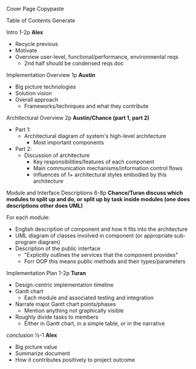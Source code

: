 

Cover Page
Copypaste

Table of Contents
Generate



Intro 1-2p **Alex**
- Recycle previous
- Motivate
- Overview user-level, functional/performance, environmental reqs
  - 2nd half should be condensed reqs doc

Implementation Overview 1p **Austin**
- Big picture technologies
- Solution vision
- Overall approach
  - Frameworks/techniques and what they contribute

Architectural  Overview 2p **Austin/Chance (part 1, part 2)**
- Part 1:
  - Architectural diagram of system&#39;s high-level architecture
    - Most important components
- Part 2:
  - Discussion of architecture
    - Key responsibilities/features of each component
    - Main communication mechanisms/information control flows
    - Influences of 1+ architectural styles embodied by this architecture

Module and Interface Descriptions 6-8p
**Chance/Turan discuss which modules to split up and do, or split up by task inside modules (one does descriptions other does UML)**

For each module:
- English description of component and how it fits into the architecture
- UML diagram of classes involved in component (or appropriate sub-program diagram)
- Description of the public interface
  - &quot;Explicitly outlines the services that the component provides&quot;
  - Forr OOP this means public methods and their types/parameters

Implementation Plan 1-2p **Turan**
- Design-centric implementation timeline
- Gantt chart
  - Each module and associated testing and integration
- Narrate major Gantt chart points/phases
  - Mention anything not graphically visible
- Roughly divide tasks to members
  - Either in Gantt chart, in a simple table, or in the narrative

conclusion ½-1 **Alex**
- Big picture value
- Summarize document
- How it contributes positively to project outcome

